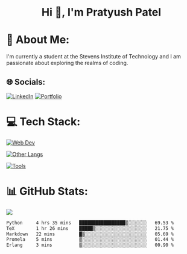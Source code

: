 <h1 align="center">Hi 👋, I'm Pratyush Patel</h1>

# 💫 About Me:
I'm currently a student at the Stevens Institute of Technology and I am passionate about exploring the realms of coding.


## 🌐 Socials:
[![LinkedIn](https://img.shields.io/badge/linkedin-%230077B5.svg?style=for-the-badge&logo=linkedin&logoColor=white)](https://linkedin.com/in/pratyush-patel) 
[![Portfolio](https://img.shields.io/badge/Portfolio-%23000000.svg?style=for-the-badge&logo=firefox&logoColor=#FF7139)](https://www.patelpratyush.com/)

# 💻 Tech Stack:
[![Web Dev](https://skillicons.dev/icons?i=html,css,js,ts,react,nodejs,next&theme=dark)](https://skillicons.dev)

[![Other Langs](https://skillicons.dev/icons?i=python,java,cpp,c,flask&theme=dark)](https://skillicons.dev)

[![Tools](https://skillicons.dev/icons?i=vscode,postman,netlify,vercel,heroku,git,github,figma,eclipse,firebase,aws&theme=dark)](https://skillicons.dev)

# 📊 GitHub Stats:
![](https://github-readme-streak-stats.herokuapp.com/?user=patelpratyush&theme=dark&hide_border=false)<br/>

<!--START_SECTION:waka-->

```txt
Python     4 hrs 35 mins   █████████████████▒░░░░░░░   69.53 %
TeX        1 hr 26 mins    █████▒░░░░░░░░░░░░░░░░░░░   21.75 %
Markdown   22 mins         █▒░░░░░░░░░░░░░░░░░░░░░░░   05.69 %
Promela    5 mins          ▒░░░░░░░░░░░░░░░░░░░░░░░░   01.44 %
Erlang     3 mins          ▒░░░░░░░░░░░░░░░░░░░░░░░░   00.90 %
```

<!--END_SECTION:waka-->
